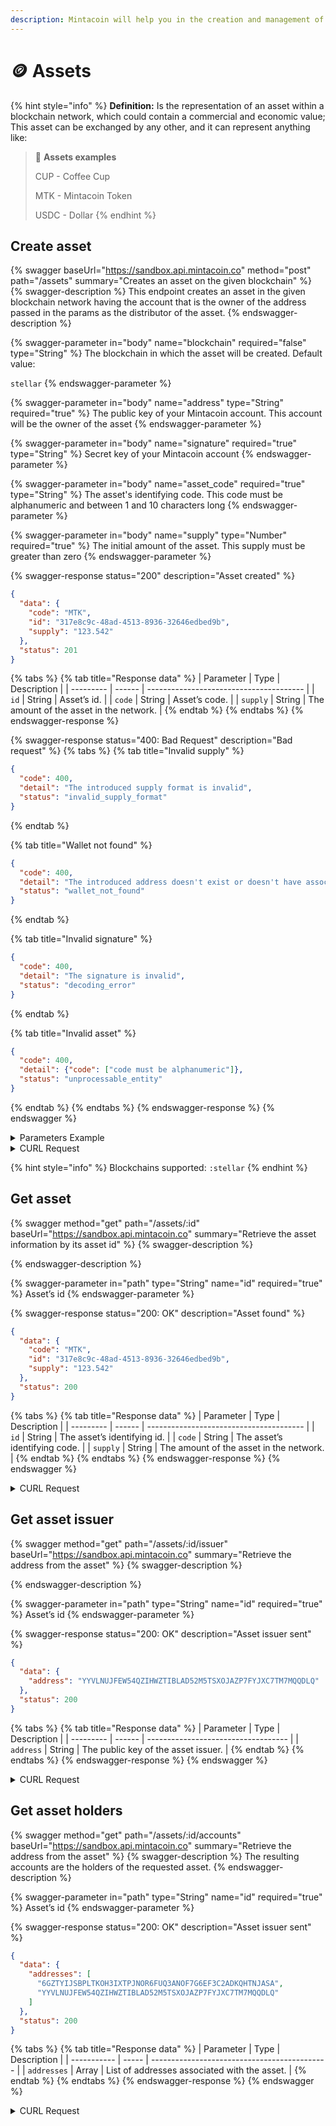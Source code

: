 ```yaml
---
description: Mintacoin will help you in the creation and management of your assets.
---
```


# 🪙 Assets

{% hint style="info" %}
**Definition:** Is the representation of an asset within a blockchain network, which could contain a commercial and economic value; This asset can be exchanged by any other, and it can represent anything like:

> 📍 **Assets examples**
>
> CUP - Coffee Cup
>
> MTK - Mintacoin Token
>
> USDC - Dollar
{% endhint %}

## **Create asset**

{% swagger baseUrl="https://sandbox.api.mintacoin.co" method="post" path="/assets" summary="Creates an asset on the given blockchain" %}
{% swagger-description %}
This endpoint creates an asset in the given blockchain network having the account that is the owner of the address passed in the params as the distributor of the asset.
{% endswagger-description %}

{% swagger-parameter in="body" name="blockchain" required="false" type="String" %}
The blockchain in which the asset will be created. Default value: 

`stellar`
{% endswagger-parameter %}

{% swagger-parameter in="body" name="address" type="String" required="true" %}
The public key of your Mintacoin account. This account will be the owner of the asset
{% endswagger-parameter %}

{% swagger-parameter in="body" name="signature" required="true" type="String" %}
Secret key of your Mintacoin account
{% endswagger-parameter %}

{% swagger-parameter in="body" name="asset_code" required="true" type="String" %}
The asset's identifying code. This code must be alphanumeric and between 1 and 10 characters long
{% endswagger-parameter %}

{% swagger-parameter in="body" name="supply" type="Number" required="true" %}
The initial amount of the asset. This supply must be greater than zero
{% endswagger-parameter %}

{% swagger-response status="200" description="Asset created" %}
```json
{
  "data": {
    "code": "MTK",
    "id": "317e8c9c-48ad-4513-8936-32646edbed9b",
    "supply": "123.542"
  },
  "status": 201
}
```

{% tabs %}
{% tab title="Response data" %}
| Parameter | Type   | Description                             |
| --------- | ------ | --------------------------------------- |
| `id`      | String | Asset’s id.                             |
| `code`    | String | Asset’s code.                           |
| `supply`  | String | The amount of the asset in the network. |
{% endtab %}
{% endtabs %}
{% endswagger-response %}

{% swagger-response status="400: Bad Request" description="Bad request" %}
{% tabs %}
{% tab title="Invalid supply" %}
```json
{
  "code": 400,
  "detail": "The introduced supply format is invalid",
  "status": "invalid_supply_format"
}
```
{% endtab %}

{% tab title="Wallet not found" %}
```json
{
  "code": 400,
  "detail": "The introduced address doesn't exist or doesn't have associated the blockchain",
  "status": "wallet_not_found"
}
```
{% endtab %}

{% tab title="Invalid signature" %}
```json
{
  "code": 400,
  "detail": "The signature is invalid",
  "status": "decoding_error"
}
```
{% endtab %}

{% tab title="Invalid asset" %}
```json
{
  "code": 400,
  "detail": {"code": ["code must be alphanumeric"]},
  "status": "unprocessable_entity"
}
```
{% endtab %}
{% endtabs %}
{% endswagger-response %}
{% endswagger %}

<details>

<summary>Parameters Example</summary>

```json
{
  "blockchain": "stellar", 
  "address": "YYVLNUJFEW54QZIHWZTIBLAD52M5TSXOJAZP7FYJXC7TM7MQQDLQ", 
  "signature": "PSUQJNRDUZL7KLGB4O5FMN6M7XH3LTOWWU3IPGVKTWU7IBNHAQNQ",
  "asset_code": "MTK", 
  "supply": 123.542
}
```

</details>

<details>

<summary>CURL Request</summary>

```bash
curl -X POST \
     -H 'Content-Type: application/json' \
     -d '{"blockchain": "stellar", "address": "YYVLNUJFEW54QZIHWZTIBLAD52M5TSXOJAZP7FYJXC7TM7MQQDLQ", "signature": "PSUQJNRDUZL7KLGB4O5FMN6M7XH3LTOWWU3IPGVKTWU7IBNHAQNQ", "asset_code": "MTK", "supply": 123.542}' \
     "https://sandbox.api.mintacoin.co/assets"
```

</details>

{% hint style="info" %}
Blockchains supported: `:stellar`
{% endhint %}

## Get asset

{% swagger method="get" path="/assets/:id" baseUrl="https://sandbox.api.mintacoin.co" summary="Retrieve the asset information by its asset id" %}
{% swagger-description %}

{% endswagger-description %}

{% swagger-parameter in="path" type="String" name="id" required="true" %}
Asset’s id
{% endswagger-parameter %}

{% swagger-response status="200: OK" description="Asset found" %}
```json
{
  "data": {
    "code": "MTK",
    "id": "317e8c9c-48ad-4513-8936-32646edbed9b",
    "supply": "123.542"
  },
  "status": 200
}
```

{% tabs %}
{% tab title="Response data" %}
| Parameter | Type   | Description                             |
| --------- | ------ | --------------------------------------- |
| `id`      | String | The asset’s identifying id.             |
| `code`    | String | The asset’s identifying code.           |
| `supply`  | String | The amount of the asset in the network. |
{% endtab %}
{% endtabs %}
{% endswagger-response %}
{% endswagger %}

<details>

<summary>CURL Request</summary>

```bash
curl -X GET \
     -H 'Content-Type: application/json' \
     "https://sandbox.api.mintacoin.co/assets/317e8c9c-48ad-4513-8936-32646edbed9b"
```

</details>

## Get asset issuer

{% swagger method="get" path="/assets/:id/issuer" baseUrl="https://sandbox.api.mintacoin.co" summary="Retrieve the address from the asset" %}
{% swagger-description %}

{% endswagger-description %}

{% swagger-parameter in="path" type="String" name="id" required="true" %}
Asset’s id
{% endswagger-parameter %}

{% swagger-response status="200: OK" description="Asset issuer sent" %}
```json
{
  "data": {
    "address": "YYVLNUJFEW54QZIHWZTIBLAD52M5TSXOJAZP7FYJXC7TM7MQQDLQ"
  },
  "status": 200
}
```

{% tabs %}
{% tab title="Response data" %}
| Parameter | Type   | Description                         |
| --------- | ------ | ----------------------------------- |
| `address` | String | The public key of the asset issuer. |
{% endtab %}
{% endtabs %}
{% endswagger-response %}
{% endswagger %}

<details>

<summary>CURL Request</summary>

```bash
curl -X GET \
     -H 'Content-Type: application/json' \
     "https://sandbox.api.mintacoin.co/assets/317e8c9c-48ad-4513-8936-32646edbed9b/issuer"
```

</details>

## Get asset holders

{% swagger method="get" path="/assets/:id/accounts" baseUrl="https://sandbox.api.mintacoin.co" summary="Retrieve the address from the asset" %}
{% swagger-description %}
The resulting accounts are the holders of the requested asset.
{% endswagger-description %}

{% swagger-parameter in="path" type="String" name="id" required="true" %}
Asset’s id
{% endswagger-parameter %}

{% swagger-response status="200: OK" description="Asset issuer sent" %}
```json
{
  "data": {
    "addresses": [
      "6GZTYIJSBPLTKOH3IXTPJNOR6FUQ3ANOF7G6EF3C2ADKQHTNJASA",
      "YYVLNUJFEW54QZIHWZTIBLAD52M5TSXOJAZP7FYJXC7TM7MQQDLQ"
    ]
  },
  "status": 200
}
```

{% tabs %}
{% tab title="Response data" %}
| Parameter   | Type  | Description                                  |
| ----------- | ----- | -------------------------------------------- |
| `addresses` | Array | List of addresses associated with the asset. |
{% endtab %}
{% endtabs %}
{% endswagger-response %}
{% endswagger %}

<details>

<summary>CURL Request</summary>

```bash
curl -X GET \
     -H 'Content-Type: application/json' \
     "https://sandbox.api.mintacoin.co/assets/317e8c9c-48ad-4513-8936-32646edbed9b/accounts"
```

</details>

